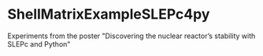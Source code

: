 # ShellMatrixExampleSLEPc4py

Experiments from the poster "Discovering the nuclear reactor’s stability with SLEPc and Python"
 
